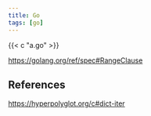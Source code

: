 ```yaml
---
title: Go
tags: [go]
---
```


{{< c "a.go" >}}

<https://golang.org/ref/spec#RangeClause>

## References

<https://hyperpolyglot.org/c#dict-iter>
